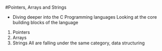 #Pointers, Arrays and Strings
- Diving deeper into the C Programming languages
Looking at the core building blocks of the language
1. Pointers
2. Arrays
3. Strings
All are falling under the same category, data structuring
